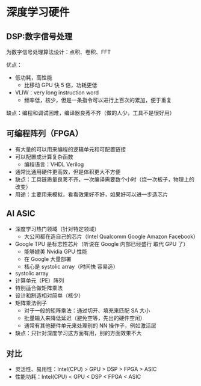 # 深度学习硬件

## DSP:数字信号处理

为数字信号处理算法设计：点积、卷积、FFT

优点：

- 低功耗，高性能
  - 比移动 GPU 快 5 倍，功耗更低
- VLIW：very long instruction word
  - 频率低，核少，但是一条指令可以进行上百次的累加，便于重复

缺点：编程和调试困难，编译器良莠不齐（做的人少，工具不是很好用）

## 可编程阵列（FPGA）

- 有大量的可以用来编程的逻辑单元和可配置链接
- 可以配置成计算复杂函数
  - 编程语言：VHDL Verilog
- 通常比通用硬件更高效，但是体积更大不方便
- 缺点：工具链质量良莠不齐，一次编译需要数个小时（烧一次板子，物理上的改变）
- 用途：主要用来模拟，看看效果好不好，如果好可以进一步造芯片

## AI ASIC

- 深度学习热门领域（针对特定领域）
  - 大公司都在造自己的芯片（Intel Qualcomm Google Amazon Facebook）
- Google TPU 是标志性芯片（听说在 Google 内部已经盛行 取代 GPU 了）
  - 能够媲美 Nvidia GPU 性能
  - 在 Google 大量部署
  - 核心是 systolic array（时间快 容易造）
- systolic array
- 计算单元（PE）阵列
- 特别适合做矩阵乘法
- 设计和制造相对简单（核少）
- 矩阵乘法例子
  - 对于一般的矩阵乘法：通过切开、填充来匹配 SA 大小
  - 批量输入来降低延迟（避免空等，先出的硬件空闲）
  - 通常有其他硬件单元来处理别的 NN 操作子，例如激活层
- 缺点：只针对深度学习这方面有用，别的方面效果不大

## 对比

- 灵活性、易用性：Intel(CPU) > GPU > DSP > FPGA > ASIC
- 性能功耗：Intel(CPU) < GPU < DSP < FPGA < ASIC
